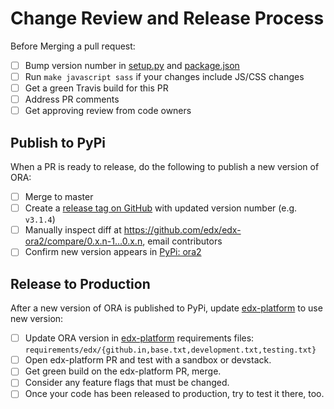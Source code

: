 # Change Review and Release Process

Before Merging a pull request:

- [ ] Bump version number in [setup.py](../setup.py) and [package.json](../package.json)
- [ ] Run `make javascript sass` if your changes include JS/CSS changes
- [ ] Get a green Travis build for this PR
- [ ] Address PR comments
- [ ] Get approving review from code owners

## Publish to PyPi

When a PR is ready to release, do the following to publish a new version of ORA:

- [ ] Merge to master
- [ ] Create a [release tag on GitHub](https://github.com/edx/edx-ora2/releases) with updated version number (e.g. `v3.1.4`)
- [ ] Manually inspect diff at https://github.com/edx/edx-ora2/compare/0.x.n-1...0.x.n, email contributors
- [ ] Confirm new version appears in [PyPi: ora2](https://pypi.org/project/ora2)

## Release to Production

After a new version of ORA is published to PyPi, update [edx-platform](https://github.com/edx/edx-platform) to use new version:

- [ ] Update ORA version in [edx-platform](https://github.com/edx/edx-platform) requirements files: `requirements/edx/{github.in,base.txt,development.txt,testing.txt}`
- [ ] Open edx-platform PR and test with a sandbox or devstack.
- [ ] Get green build on the edx-platform PR, merge.
- [ ] Consider any feature flags that must be changed.
- [ ] Once your code has been released to production, try to test it there, too.
